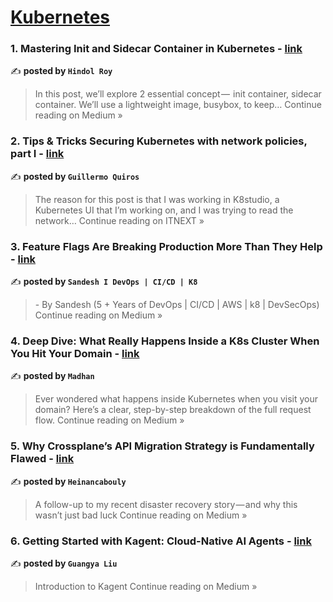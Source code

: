 
<h1><a href=https://medium.com/tag/kubernetes/recommended target="_blank" rel="noopener noreferrer">Kubernetes</a></h1>
<h3>1. Mastering Init and Sidecar Container in Kubernetes - <a href="https://medium.com/@hindolroy.2306/mastering-init-and-sidecar-container-in-kubernetes-83390deb998a?source=rss------kubernetes-5" target="_blank" rel="noopener noreferrer">link</a></h3>

✍️ **posted by `Hindol Roy`**

<blockquote>In this post, we’ll explore 2 essential concept —  init container, sidecar container. We’ll use a lightweight image, busybox, to keep…
Continue reading on Medium »</blockquote>

<h3>2. Tips & Tricks Securing Kubernetes with network policies, part I - <a href="https://itnext.io/tips-tricks-securing-kubernetes-with-network-policies-part-i-59f7edf73281?source=rss------kubernetes-5" target="_blank" rel="noopener noreferrer">link</a></h3>

✍️ **posted by `Guillermo Quiros`**

<blockquote>The reason for this post is that I was working in K8studio, a Kubernetes UI that I’m working on, and I was trying to read the network…
Continue reading on ITNEXT »</blockquote>

<h3>3. Feature Flags Are Breaking Production More Than They Help - <a href="https://medium.com/@sandeshkumarsonigzr1807/feature-flags-are-breaking-production-more-than-they-help-bb4411555cf7?source=rss------kubernetes-5" target="_blank" rel="noopener noreferrer">link</a></h3>

✍️ **posted by `Sandesh I DevOps | CI/CD | K8`**

<blockquote>- By Sandesh (5 + Years of DevOps | CI/CD | AWS | k8 | DevSecOps)
Continue reading on Medium »</blockquote>

<h3>4. Deep Dive: What Really Happens Inside a K8s Cluster When You Hit Your Domain - <a href="https://medium.com/@madhanklt1331/deep-dive-what-really-happens-inside-a-k8s-cluster-when-you-hit-your-domain-ceb16e12bac4?source=rss------kubernetes-5" target="_blank" rel="noopener noreferrer">link</a></h3>

✍️ **posted by `Madhan`**

<blockquote>Ever wondered what happens inside Kubernetes when you visit your domain? Here’s a clear, step-by-step breakdown of the full request flow.
Continue reading on Medium »</blockquote>

<h3>5. Why Crossplane’s API Migration Strategy is Fundamentally Flawed - <a href="https://medium.com/@heinancabouly/why-crossplanes-api-migration-strategy-is-fundamentally-flawed-2461f973811d?source=rss------kubernetes-5" target="_blank" rel="noopener noreferrer">link</a></h3>

✍️ **posted by `Heinancabouly`**

<blockquote>A follow-up to my recent disaster recovery story — and why this wasn’t just bad luck
Continue reading on Medium »</blockquote>

<h3>6. Getting Started with Kagent: Cloud-Native AI Agents - <a href="https://gyliu513.medium.com/getting-started-with-kagent-cloud-native-ai-agents-87c4413661bf?source=rss------kubernetes-5" target="_blank" rel="noopener noreferrer">link</a></h3>

✍️ **posted by `Guangya Liu`**

<blockquote>Introduction to Kagent
Continue reading on Medium »</blockquote>

